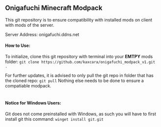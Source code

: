 ## Onigafuchi Minecraft Modpack 
This git repository is to ensure compatibility with installed mods on client with mods of the server.

Server Address: onigafuchi.ddns.net

#### How to Use:
To initialize, clone this git repository with terminal into your **EMTPY** mods folder:
```git clone https://github.com/kaxcara/onigafuchi_modpack_v1.git .```

For further updates, it is advised to only pull the git repo in folder that has the cloned repo: 
```git pull```
Nothing else needs to be done to ensure a compatiable modpack.
#
#### Notice for Windows Users:
Git does not come preinstalled with Windows, as such you will have to first install git this command:
```winget install git.git```
